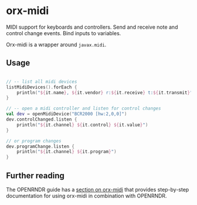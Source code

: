 # orx-midi

MIDI support for keyboards and controllers. Send and receive note and control change events.
Bind inputs to variables.

Orx-midi is a wrapper around `javax.midi`.

## Usage

```kotlin

// -- list all midi devices
listMidiDevices().forEach {
    println("${it.name}, ${it.vendor} r:${it.receive} t:${it.transmit}")
}

// -- open a midi controller and listen for control changes
val dev = openMidiDevice("BCR2000 [hw:2,0,0]")
dev.controlChanged.listen {
    println("${it.channel} ${it.control} ${it.value}")
}

// or program changes
dev.programChange.listen {
    println("${it.channel} ${it.program}")
}
```

## Further reading

The OPENRNDR guide has a [section on orx-midi](https://guide.openrndr.org/#/10_OPENRNDR_Extras/C04_Midi_controllers) that provides step-by-step documentation for using orx-midi in combination with OPENRNDR.
